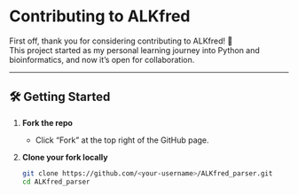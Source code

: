 # Contributing to ALKfred

First off, thank you for considering contributing to ALKfred! 🎉  
This project started as my personal learning journey into Python and bioinformatics, and now it’s open for collaboration.

---

## 🛠️ Getting Started

1. **Fork the repo**  
   - Click “Fork” at the top right of the GitHub page.

2. **Clone your fork locally**  
   ```bash
   git clone https://github.com/<your-username>/ALKfred_parser.git
   cd ALKfred_parser
